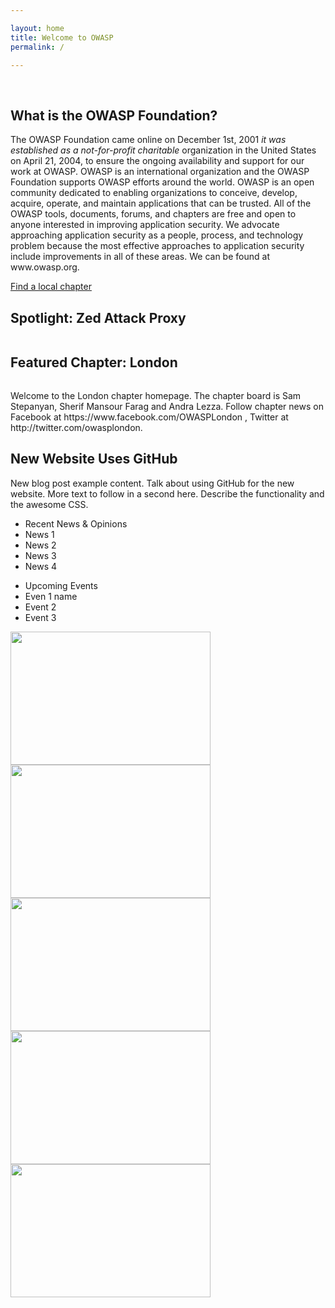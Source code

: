 ```yaml
---

layout: home
title: Welcome to OWASP
permalink: /

---
```


<!-- Rebuild Site Tag 2 -->
<section class="homepage-promo">
  <img src="https://via.placeholder.com/400x400" alt="">
  <img src="https://lh3.googleusercontent.com/JcNhhMb-_hSjAvYEdc-rureK9VweOx-C4x13z9_2xQcPE-pYBoBcgNHIRX2H0QjYNw2_HO84YfrG3en5T1a4MN2pwaCK2ok41CvogVhu3_XbK3D5IuSR_H3KxNBzZkX_Pa1rU2WhJJAuQBwkaJ3vzVLDH7d7hBYujis4sAD7tETS1N1gLJoQMkkV6P72o2ITOs0Ghsg-11FGd1_AiNLwTKylrXOTAQjBHa8HGp0uYpFDBaYne56ptMYOUK36iZy5tgtv89jPIqAtTmK0uhzMUjxLii6u5srz1PYAkRBNyvQtc19ml2V52sDXIvdEiu-pnEbFKVuWGBVz-IMnrZwXBPhZTfXGBOgPQ1B96KHyFp9Pwwn1ux-ArKHMA64uY304mh-JrHGwB_joicY6A8U-nzMhihfyH5b-ED5xFRFsegPHY66qGti5n_r4vdwZSc-XWRCEaZ85OzvCQdgIWBYi8CvfUdLXngXEQEKYS45fuvRwmqlngQjNohxWbtKB7UZbhEU_kFzj2VKCkwapB0GOhizc9A9sK4BwDypo76JOCmNkB4qDpUQWXVkmXyZrkphWDZowf0gy-s5XKCC9_HXhWd6BVqjaDPBNFObw8xtsmJhSXh0ChjYfggs9NpznUWNvnWOMgtGnXDODF_S6HfM525UD=w400-no" alt="">
</section>

<section class="homepage-welcome">
  <h1>What is the OWASP Foundation?</h1>
  <p>The OWASP Foundation came online on December 1st, 2001 <em>it was established as a not-for-profit charitable</em>
     organization in the United States on April 21, 2004, to ensure the ongoing availability and support for our work at OWASP. OWASP is an international organization and the OWASP Foundation supports OWASP efforts around the world. OWASP is an open community dedicated to enabling organizations to conceive, develop, acquire, operate, and maintain applications that can be trusted. All of the OWASP tools, documents, forums, and chapters are free and open to anyone interested in improving application security. We advocate approaching application security as a people, process, and technology problem because the most effective approaches to application security include improvements in all of these areas. We can be found at www.owasp.org. </p>
  <a href="" class="callout-link">Find a local chapter</a>
</section>

<section class="homepage-project">
  <h2>Spotlight: Zed Attack Proxy</h2>
  <img src="https://via.placeholder.com/400x200" alt="">
  <p></p>
</section>

<section class="homepage-chapter">
  <h2>Featured Chapter: London</h2>
  <img src="https://via.placeholder.com/400x200" alt="">
  <p>Welcome to the London chapter homepage. The chapter board is Sam Stepanyan, Sherif Mansour Farag and Andra Lezza. Follow chapter news on Facebook at https://www.facebook.com/OWASPLondon , Twitter at http://twitter.com/owasplondon.</p>
</section>

<section class="homepage-blog">
  <h2>New Website Uses GitHub</h2>
  <p>New blog post example content. Talk about using GitHub for the new website. More text to follow in a second here. Describe the functionality and the awesome CSS.</p>
</section>

<section class="homepage-news">
  <ul>
    <li>Recent News & Opinions</li>
    <li>News 1</li>
    <li>News 2</li>
    <li>News 3</li>
    <li>News 4</li>
  </ul>
  <ul>
    <li>Upcoming Events</li>
    <li>Even 1 name</li>
    <li>Event 2</li>
    <li>Event 3</li>
  </ul>
</section>
<section id="imgs">
  <img border="0" data-original-height="1067" data-original-width="1600" height="213" src="https://1.bp.blogspot.com/-UfDI35-nojg/XR96L4uAz_I/AAAAAAAAAZA/mcmHvKRr1UwpDaimmi0cDdmahNN3cNh8QCKgBGAs/s320/Shlomi_Mizrahi_-_OWASP_Global-AppSec_Tel-Aviv_David-InterContinental_29-5-19_166.jpg" width="320" />
<img border="0" data-original-height="1067" data-original-width="1600" height="213" src="https://1.bp.blogspot.com/-biQIG1VTDtQ/XR96L-9b-pI/AAAAAAAAAZA/MrjvHK5tHgw3W_w1mlkpRM_tujaCNLPWgCKgBGAs/s320/Shlomi_Mizrahi_-_OWASP_Global-AppSec_Tel-Aviv_David-InterContinental_29-5-19_138.jpg" width="320" />
<img border="0" data-original-height="1067" data-original-width="1600" height="213" src="https://1.bp.blogspot.com/-xlsIiHgbwM8/XR96L7usCuI/AAAAAAAAAZA/54AVsdJCZH4MazM-KP_-6HlOOo827eB7gCKgBGAs/s320/Shlomi_Mizrahi_-_OWASP_Global-AppSec_Tel-Aviv_David-InterContinental_29-5-19_155.jpg" width="320" />
<img border="0" data-original-height="1067" data-original-width="1600" height="213" src="https://1.bp.blogspot.com/-Bj7K-j0c3TY/XR96L6Cw9wI/AAAAAAAAAZA/Am4cq327dq8p57UfhEwWE3k6WRz8TeM7wCKgBGAs/s320/Shlomi_Mizrahi_-_OWASP_Global-AppSec_Tel-Aviv_David-InterContinental_29-5-19_087.jpg" width="320" />
<img border="0" data-original-height="1067" data-original-width="1600" height="213" src="https://1.bp.blogspot.com/-iAtWQdxuqvw/XR96L8sM24I/AAAAAAAAAZA/yyQ4T4jXtPkYn1B65xJ8NStw5g5yzz2OQCKgBGAs/s320/Shlomi_Mizrahi_-_OWASP_Global-AppSec_Tel-Aviv_David-InterContinental_29-5-19_014.jpg" width="320" />
</section>
